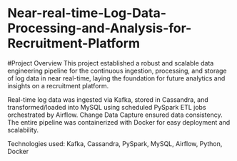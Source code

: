 # Near-real-time-Log-Data-Processing-and-Analysis-for-Recruitment-Platform

#Project Overview
This project established a robust and scalable data engineering pipeline for the continuous ingestion, processing, and storage of log data in near real-time, laying the foundation for future analytics and insights on a recruitment platform.

Real-time log data was ingested via Kafka, stored in Cassandra, and transformed/loaded into MySQL using scheduled PySpark ETL jobs orchestrated by Airflow. Change Data Capture ensured data consistency. The entire pipeline was containerized with Docker for easy deployment and scalability.

Technologies used: Kafka, Cassandra, PySpark, MySQL, Airflow, Python, Docker
